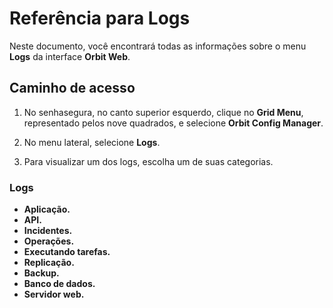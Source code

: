 # Referência para Logs

Neste documento, você encontrará todas as informações sobre o menu **Logs** da interface **Orbit Web**.

## Caminho de acesso

1. No senhasegura, no canto superior esquerdo, clique no **Grid Menu**, representado pelos nove quadrados, e selecione **Orbit Config Manager**.

2. No menu lateral, selecione **Logs**.
3. Para visualizar um dos logs, escolha um de suas categorias.

### Logs
* **Aplicação.**
* **API.**
* **Incidentes.**
* **Operações.**
* **Executando tarefas.**
* **Replicação.**
* **Backup.**
* **Banco de dados.**
* **Servidor web.**
